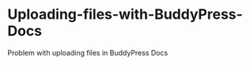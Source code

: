 Uploading-files-with-BuddyPress-Docs
====================================

Problem with uploading files in BuddyPress Docs
